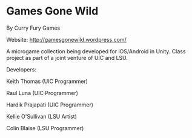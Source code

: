 Games Gone Wild
======
By Curry Fury Games

Website: http://gamesgonewild.wordpress.com/

A microgame collection being developed for iOS/Android in Unity.
Class project as part of a joint venture of UIC and LSU.

Developers:

Keith Thomas (UIC Programmer)

Raul Luna (UIC Programmer)

Hardik Prajapati (UIC Programmer)

Kellie O'Sullivan (LSU Artist)

Colin Blaise (LSU Programmer)

